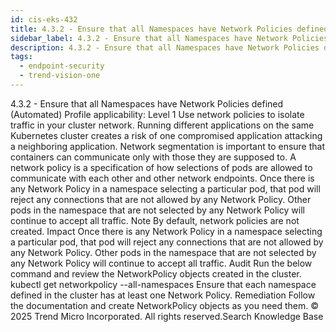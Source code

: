 ```yaml
---
id: cis-eks-432
title: 4.3.2 - Ensure that all Namespaces have Network Policies defined (Automated)
sidebar_label: 4.3.2 - Ensure that all Namespaces have Network Policies defined (Automated)
description: 4.3.2 - Ensure that all Namespaces have Network Policies defined (Automated)
tags:
  - endpoint-security
  - trend-vision-one
---
```


 4.3.2 - Ensure that all Namespaces have Network Policies defined (Automated) Profile applicability: Level 1 Use network policies to isolate traffic in your cluster network. Running different applications on the same Kubernetes cluster creates a risk of one compromised application attacking a neighboring application. Network segmentation is important to ensure that containers can communicate only with those they are supposed to. A network policy is a specification of how selections of pods are allowed to communicate with each other and other network endpoints. Once there is any Network Policy in a namespace selecting a particular pod, that pod will reject any connections that are not allowed by any Network Policy. Other pods in the namespace that are not selected by any Network Policy will continue to accept all traffic. Note By default, network policies are not created. Impact Once there is any Network Policy in a namespace selecting a particular pod, that pod will reject any connections that are not allowed by any Network Policy. Other pods in the namespace that are not selected by any Network Policy will continue to accept all traffic. Audit Run the below command and review the NetworkPolicy objects created in the cluster. kubectl get networkpolicy --all-namespaces Ensure that each namespace defined in the cluster has at least one Network Policy. Remediation Follow the documentation and create NetworkPolicy objects as you need them. © 2025 Trend Micro Incorporated. All rights reserved.Search Knowledge Base